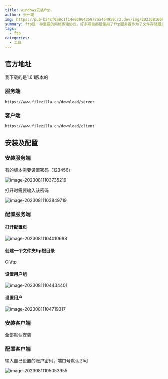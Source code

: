```yaml
---
title: windows安装ftp
author: 张一雄
img: https://pub-b24cf0a8c1f14e9386435977aa464959.r2.dev/img/20230816090747.png
summary: ftp是一种重要的网络传输协议，好多项目都是使用了ftp服务器作为了文件存储服务。所以我认为在本地搭建一个ftp服务，进行学习和测试，是一件很重要的事情
tags:
  - ftp
categories:
  - 工具
---
```


## 官方地址

我下载的是1.6.1版本的

### 服务端

```http
https://www.filezilla.cn/download/server
```

### 客户端

```http
https://www.filezilla.cn/download/client
```

## 安装及配置

### 安装服务端

有的版本需要设置密码（123456）

![image-20230811103735219](https://pub-b24cf0a8c1f14e9386435977aa464959.r2.dev/img/20230811103736.png)

打开时需要输入该密码

![image-20230811103849719](https://pub-b24cf0a8c1f14e9386435977aa464959.r2.dev/img/20230811103850.png)

### 配置服务端

#### 打开配置页

![image-20230811104010688](https://pub-b24cf0a8c1f14e9386435977aa464959.r2.dev/img/20230811104011.png)

#### 创建一个文件夹ftp根目录

C:\ftp

#### 设置用户组

![image-20230811104434401](https://pub-b24cf0a8c1f14e9386435977aa464959.r2.dev/img/20230811104437.png)

#### 设置用户

![image-20230811104719317](https://pub-b24cf0a8c1f14e9386435977aa464959.r2.dev/img/20230811104720.png)

### 安装客户端

全部默认安装

### 配置客户端

输入自己设置的账户密码，端口号默认即可

![image-20230811105053955](https://pub-b24cf0a8c1f14e9386435977aa464959.r2.dev/img/20230811105055.png)